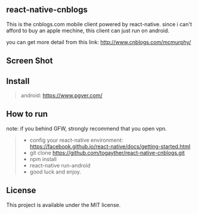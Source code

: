 ## react-native-cnblogs
This is the cnblogs.com mobile client powered by react-native. since i can't afford to buy an apple mechine, this client can just run on android.

you can get more detail from this link: 
http://www.cnblogs.com/mcmurphy/

## Screen Shot

## Install
> android: https://www.pgyer.com/

## How to run
note: if you behind GFW, strongly recommend that you open vpn.

>* config your react-native environment: https://facebook.github.io/react-native/docs/getting-started.html
>* git clone https://github.com/togayther/react-native-cnblogs.git
>* npm install
>* react-native run-android
>* good luck and enjoy.

## License
This project is available under the MIT license.